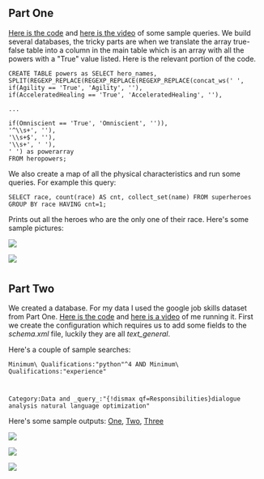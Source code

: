 ## Part One

[Here is the code](https://github.com/mwhol/CS-490/blob/master/Labs/Lab2/Part1.hql) and [here is the video](https://github.com/mwhol/CS-490/raw/master/Labs/Lab2/L2.1.ogv) of some sample queries. We build several databases, the tricky parts are when we translate the array true-false table into a column in the main table which is an array with all the powers with a "True" value listed. Here is the relevant portion of the code.

    CREATE TABLE powers as SELECT hero_names, 
    SPLIT(REGEXP_REPLACE(REGEXP_REPLACE(REGEXP_REPLACE(concat_ws(' ',
    if(Agility == 'True', 'Agility', ''),
    if(AcceleratedHealing == 'True', 'AcceleratedHealing', ''),
    
    ...
    
    if(Omniscient == 'True', 'Omniscient', '')), 
    '^\\s+', ''),
    '\\s+$', ''),
    '\\s+', ' '), 
    ' ') as powerarray
    FROM heropowers;

We also create a map of all the physical characteristics and run some queries. For example this query:

    SELECT race, count(race) AS cnt, collect_set(name) FROM superheroes GROUP BY race HAVING cnt=1;

Prints out all the heroes who are the only one of their race. Here's some sample pictures:

![](https://github.com/mwhol/CS-490/raw/master/Labs/Lab2/l2.1.1.png)

![](https://github.com/mwhol/CS-490/raw/master/Labs/Lab2/l2.1.2.png)

#

## Part Two

We created a database. For my data I used the google job skills dataset from Part One. [Here is the code](https://github.com/mwhol/CS-490/blob/master/Labs/Lab2/Part2) and [here is a video](https://github.com/mwhol/CS-490/raw/master/Labs/Lab2/L2.2.ogv) of me running it. First we create the configuration which requires us to add some fields to the _schema.xml_ file, luckily they are all _text_general_.

Here's a couple of sample searches:

    Minimum\ Qualifications:"python"^4 AND Minimum\ Qualifications:"experience"

#

    Category:Data and _query_:"{!dismax qf=Responsibilities}dialogue analysis natural language optimization"

Here's some sample outputs: [One](https://raw.githubusercontent.com/mwhol/CS-490/master/Labs/Lab2/1.json), [Two](https://raw.githubusercontent.com/mwhol/CS-490/master/Labs/Lab2/4.json), [Three](https://raw.githubusercontent.com/mwhol/CS-490/master/Labs/Lab2/8.xml)


![](https://github.com/mwhol/CS-490/raw/master/Labs/Lab2/l2.2.1.png)

![](https://github.com/mwhol/CS-490/raw/master/Labs/Lab2/L2.2.2.png)

![](https://github.com/mwhol/CS-490/raw/master/Labs/Lab2/L2.2.3.png)